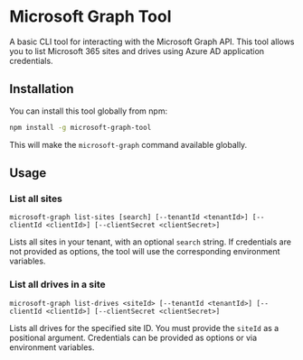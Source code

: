 # Microsoft Graph Tool
A basic CLI tool for interacting with the Microsoft Graph API. This tool allows you to list Microsoft 365 sites and drives using Azure AD application credentials.

## Installation

You can install this tool globally from npm:

```sh
npm install -g microsoft-graph-tool
```

This will make the `microsoft-graph` command available globally.

## Usage

### List all sites

```
microsoft-graph list-sites [search] [--tenantId <tenantId>] [--clientId <clientId>] [--clientSecret <clientSecret>]
```

Lists all sites in your tenant, with an optional `search` string. If credentials are not provided as options, the tool will use the corresponding environment variables.


### List all drives in a site

```
microsoft-graph list-drives <siteId> [--tenantId <tenantId>] [--clientId <clientId>] [--clientSecret <clientSecret>]
```

Lists all drives for the specified site ID. You must provide the `siteId` as a positional argument. Credentials can be provided as options or via environment variables.
